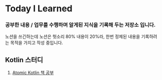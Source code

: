 # Today I Learned
### 공부한 내용 / 업무를 수행하며 알게된 지식을 기록해 두는 저장소 입니다.
노션을 쓰긴하는데 노션은 헛소리 80% 내용이 20%라, 한번 정제된 내용을 기록하려는 목적을 가지고 작성 중입니다.

## Kotlin 스터디
1. [Atomic Kotlin 책 공부](https://github.com/parade621/TIL/blob/main/Kotlin/AtomicKotlin/Chapter2.md)
